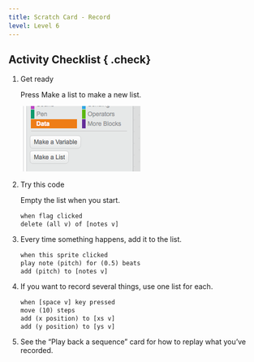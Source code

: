 ```yaml
---
title: Scratch Card - Record
level: Level 6
---
```


## Activity Checklist { .check}

1.  Get ready

    Press Make a list to make a new list.

    ![](variable.png)


2.  Try this code
 
    Empty the list when you start.

    ```scratch
    when flag clicked
    delete (all v) of [notes v]
    ```

3.  Every time something happens, add it to the list.

    ```scratch
    when this sprite clicked
    play note (pitch) for (0.5) beats
    add (pitch) to [notes v]

    ```

4.  If you want to record several things, use one list for each.

    ```scratch
    when [space v] key pressed
    move (10) steps
    add (x position) to [xs v]
    add (y position) to [ys v]

    ```

6. See the “Play back a sequence” card for how to replay what you’ve recorded.
